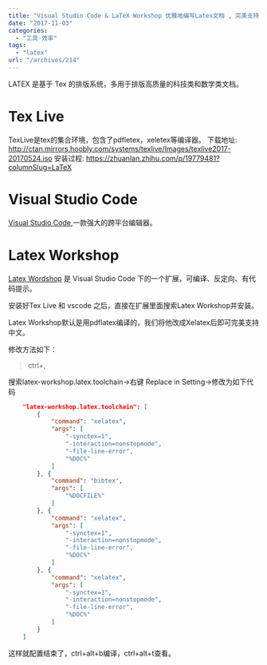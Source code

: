 ```yaml
---
title: "Visual Studio Code & LaTeX Workshop 优雅地编写Latex文档 , 完美支持中文"
date: "2017-11-03"
categories: 
  - "工具-效率"
tags: 
  - "latex"
url: "/archives/214"
---
```


LATEX 是基于 Tex 的排版系统，多用于排版高质量的科技类和数学类文档。

# Tex Live

TexLive是tex的集合环境，包含了pdfletex，xeletex等编译器。 下载地址: http://ctan.mirrors.hoobly.com/systems/texlive/Images/texlive2017-20170524.iso 安装过程: https://zhuanlan.zhihu.com/p/19779481?columnSlug=LaTeX

# Visual Studio Code

[Visual Studio Code](https://code.visualstudio.com/),一款强大的跨平台编辑器。

# Latex Workshop

[Latex Wordshop](https://marketplace.visualstudio.com/items?itemName=James-Yu.latex-workshop) 是 Visual Studio Code 下的一个扩展，可编译、反定向、有代码提示。

安装好Tex Live 和 vscode 之后，直接在扩展里面搜索Latex Workshop并安装。

Latex Workshop默认是用pdflatex编译的，我们将他改成Xelatex后即可完美支持中文。

修改方法如下：

> ctrl+,

搜索latex-workshop.latex.toolchain->右键 Replace in Setting->修改为如下代码

```json
    "latex-workshop.latex.toolchain": [
        {
            "command": "xelatex",
            "args": [
                "-synctex=1",
                "-interaction=nonstopmode",
                "-file-line-error",
                "%DOC%"
            ]
        }, {
            "command": "bibtex",
            "args": [
                "%DOCFILE%"
            ]
        }, {
            "command": "xelatex",
            "args": [
                "-synctex=1",
                "-interaction=nonstopmode",
                "-file-line-error",
                "%DOC%"
            ]
        }, {
            "command": "xelatex",
            "args": [
                "-synctex=1",
                "-interaction=nonstopmode",
                "-file-line-error",
                "%DOC%"
            ]
        }
    ]
```

这样就配置结束了，ctrl+alt+b编译，ctrl+alt+t查看。
